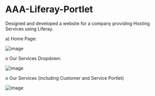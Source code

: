 # AAA-Liferay-Portlet
Designed and developed a website for a company providing Hosting Services using Liferay.

a)	Home Page:

 ![image](https://user-images.githubusercontent.com/54499269/134467622-2ea930ed-5a28-4cad-8f2c-0d7ee2222ed1.png)

o	Our Services Dropdown:

![image](https://user-images.githubusercontent.com/54499269/134467670-bb4cffb8-4643-4ef9-9ff4-30cd567d64bb.png)

o	Our Services (including Customer and Service Portlet)

![image](https://user-images.githubusercontent.com/54499269/134467710-4aa553a5-97ef-4160-ba56-72acc55ba9ed.png)
